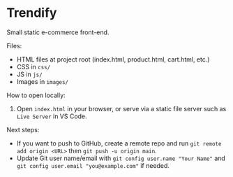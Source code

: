 # Trendify

Small static e-commerce front-end.

Files:
- HTML files at project root (index.html, product.html, cart.html, etc.)
- CSS in `css/`
- JS in `js/`
- Images in `images/`

How to open locally:
1. Open `index.html` in your browser, or serve via a static file server such as `Live Server` in VS Code.

Next steps:
- If you want to push to GitHub, create a remote repo and run `git remote add origin <URL>` then `git push -u origin main`.
- Update Git user name/email with `git config user.name "Your Name"` and `git config user.email "you@example.com"` if needed.
